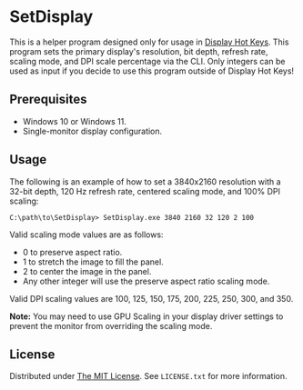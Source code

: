 # SetDisplay

This is a helper program designed only for usage in [Display Hot Keys]. This program sets the primary display's resolution, bit depth, refresh rate, scaling mode, and DPI scale percentage via the CLI. Only integers can be used as input if you decide to use this program outside of Display Hot Keys!

## Prerequisites
* Windows 10 or Windows 11.
* Single-monitor display configuration.

## Usage

The following is an example of how to set a 3840x2160 resolution with a 32-bit depth, 120 Hz refresh rate, centered scaling mode, and 100% DPI scaling:

```console
C:\path\to\SetDisplay> SetDisplay.exe 3840 2160 32 120 2 100
```
Valid scaling mode values are as follows:
* 0 to preserve aspect ratio.
* 1 to stretch the image to fill the panel.
* 2 to center the image in the panel.
* Any other integer will use the preserve aspect ratio scaling mode.

Valid DPI scaling values are 100, 125, 150, 175, 200, 225, 250, 300, and 350.

**Note:** You may need to use GPU Scaling in your display driver settings to prevent the monitor from overriding the scaling mode.

## License

Distributed under [The MIT License]. See `LICENSE.txt` for more information.

<!-- MARKDOWN LINKS -->

[Display Hot Keys]: https://github.com/jon-mil-92/DisplayHotKeys
[The MIT License]: https://mit-license.org/
